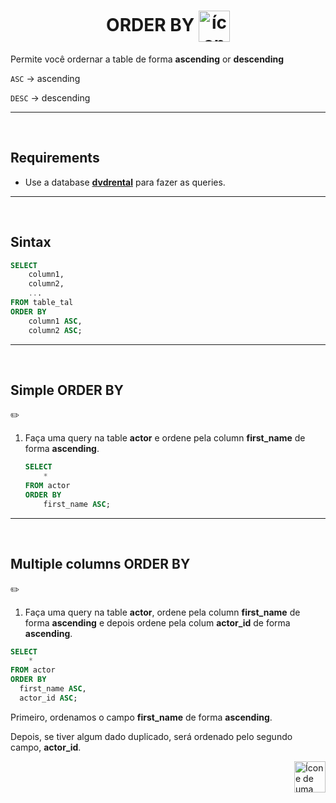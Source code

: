 <h1 align="center">ORDER BY <img src="https://img.icons8.com/color/512/alphabetical-sorting.png" alt="ícones com as letras 'a' , 'z' representando a ordenação dos dados" width="50px" align="center"></h1>

Permite você ordernar a table de forma **ascending** or **descending** 

`ASC` -> ascending

`DESC` -> descending

<hr>
<br>

## Requirements
* Use a database [**dvdrental**](https://github.com/lGabrielDev/06.postgreSQL/blob/main/2.praticando/7.pg_restore.md/#pgadmin4) para fazer as queries.
<hr>
<br>

## Sintax

```sql
SELECT
    column1,
    column2,
    ...
FROM table_tal
ORDER BY
    column1 ASC,
    column2 ASC;
```

<hr>
<br>

## Simple ORDER BY

:pencil2:

1. Faça uma query na table **actor** e ordene pela column **first_name** de forma **ascending**.

    ```sql
    SELECT
        *
    FROM actor
    ORDER BY
        first_name ASC;
    ```
<hr>
<br>

## Multiple columns ORDER BY
:pencil2:

1. Faça uma query na table **actor**, ordene pela column **first_name** de forma **ascending** e depois ordene pela colum **actor_id** de forma **ascending**.

```sql
SELECT
    *
FROM actor
ORDER BY
  first_name ASC,
  actor_id ASC;
```


Primeiro, ordenamos o campo **first_name** de forma **ascending**.

Depois, se tiver algum dado duplicado, será ordenado pelo segundo campo, **actor_id**. 


<!-- Botão para o próximo resumo em ordem sequêncial -->
<a href="https://github.com/lGabrielDev/06.postgreSQL/blob/main/2.praticando/11.distinct.md"><img alt="Ícone de uma seta apontada para direita, representando um link para a próxima página" src="https://cdn-icons-png.flaticon.com/512/8875/8875266.png" width="50px" height="50px" align="right"></a>
